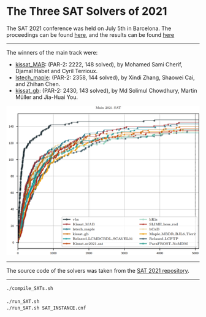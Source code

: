 # The Three SAT Solvers of 2021

The SAT 2021 conference was held on July 5th in Barcelona. The proceedings can be found [here](https://link.springer.com/content/pdf/10.1007%2F978-3-030-80223-3.pdf), and the results can be found [here](https://satcompetition.github.io/2021/slides/ISC2021-fixed.pdf)

---

The winners of the main track were:
- [kissat_MAB](https://link.springer.com/content/pdf/10.1007%2F978-3-030-80223-3.pdf#page=500): (PAR-2: 2222, 148 solved), by Mohamed Sami Cherif, Djamal Habet and Cyril Terrioux.
- [lstech_maple](https://link.springer.com/content/pdf/10.1007%2F978-3-030-80223-3.pdf#page=76): (PAR-2: 2358, 144 solved), by Xindi Zhang, Shaowei Cai, and Zhihan Chen.
- [kissat_gb](https://arxiv.org/pdf/2105.04595.pdf): (PAR-2: 2430, 143 solved), by Md Solimul Chowdhury, Martin Müller and Jia-Huai You.

![](main-track.png)

---

The source code of the solvers was taken from the [SAT 2021 repository](https://github.com/satcompetition/2021/blob/master/downloads/solvers-main.tar.xz).

---

```bash
./compile_SATs.sh

./run_SAT.sh
./run_SAT.sh SAT_INSTANCE.cnf
```